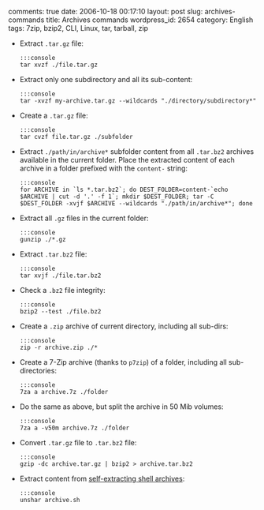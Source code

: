 comments: true
date: 2006-10-18 00:17:10
layout: post
slug: archives-commands
title: Archives commands
wordpress_id: 2654
category: English
tags: 7zip, bzip2, CLI, Linux, tar, tarball, zip

  * Extract `.tar.gz` file:

        :::console
        tar xvzf ./file.tar.gz

  * Extract only one subdirectory and all its sub-content:

        :::console
        tar -xvzf my-archive.tar.gz --wildcards "./directory/subdirectory*"

  * Create a `.tar.gz` file:

        :::console
        tar cvzf file.tar.gz ./subfolder

  * Extract `./path/in/archive*` subfolder content from all `.tar.bz2` archives available in the current folder. Place the extracted content of each archive in a folder prefixed with the `content-` string:

        :::console
        for ARCHIVE in `ls *.tar.bz2`; do DEST_FOLDER=content-`echo $ARCHIVE | cut -d '.' -f 1`; mkdir $DEST_FOLDER; tar -C $DEST_FOLDER -xvjf $ARCHIVE --wildcards "./path/in/archive*"; done

  * Extract all `.gz` files in the current folder:

        :::console
        gunzip ./*.gz

  * Extract `.tar.bz2` file:

        :::console
        tar xvjf ./file.tar.bz2

  * Check a `.bz2` file integrity:

        :::console
        bzip2 --test ./file.bz2

  * Create a `.zip` archive of current directory, including all sub-dirs:

        :::console
        zip -r archive.zip ./*

  * Create a 7-Zip archive (thanks to `p7zip`) of a folder, including all sub-directories:

        :::console
        7za a archive.7z ./folder

  * Do the same as above, but split the archive in 50 Mib volumes:

        :::console
        7za a -v50m archive.7z ./folder

  * Convert `.tar.gz` file to `.tar.bz2` file:

        :::console
        gzip -dc archive.tar.gz | bzip2 > archive.tar.bz2

  * Extract content from [self-extracting shell archives](http://en.wikipedia.org/wiki/Shar):

        :::console
        unshar archive.sh

